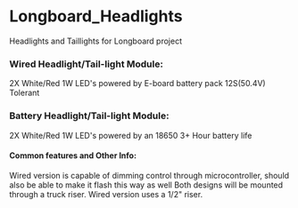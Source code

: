 # Longboard_Headlights
Headlights and Taillights for Longboard project

### Wired Headlight/Tail-light Module:

2X White/Red 1W LED's powered by E-board battery pack
12S(50.4V) Tolerant

### Battery Headlight/Tail-light Module:

2X White/Red 1W LED's powered by an 18650
3+ Hour battery life

#### Common features and Other Info:
Wired version is capable of dimming control through microcontroller, should also be able to make it flash this way as well
Both designs will be mounted through a truck riser. Wired version uses a 1/2" riser.
